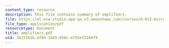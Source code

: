 ```yaml
---
content_type: resource
description: This file contains summary of amplifiers.
file: https://ol-ocw-studio-app-qa.s3.amazonaws.com/courses/6-012-microelectronic-devices-and-circuits-fall-2005/3b151b1baf841d45856ce755ef2164f9_amplifiers.pdf
file_type: application/pdf
resourcetype: Document
title: amplifiers.pdf
uid: 3b151b1b-af84-1d45-856c-e755ef2164f9
---
```


